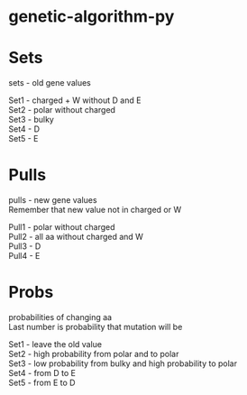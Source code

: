 # genetic-algorithm-py
# Sets
sets - old gene values

Set1 - charged + W without D and E\
Set2 - polar without charged\
Set3 - bulky\
Set4 - D\
Set5 - E
# Pulls
pulls - new gene values\
Remember that new value not in charged or W

Pull1 - polar without charged\
Pull2 - all aa without charged and W\
Pull3 - D\
Pull4 - E
# Probs
probabilities of changing aa\
Last number is probability that mutation will be

Set1 - leave the old value\
Set2 - high probability from polar and to polar\
Set3 - low probability from bulky and high probability to polar\
Set4 - from D to E\
Set5 - from E to D
